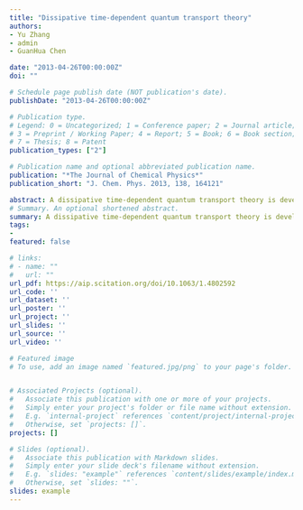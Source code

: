 ```yaml
---
title: "Dissipative time-dependent quantum transport theory"
authors:
- Yu Zhang
- admin
- GuanHua Chen

date: "2013-04-26T00:00:00Z"
doi: ""

# Schedule page publish date (NOT publication's date).
publishDate: "2013-04-26T00:00:00Z"

# Publication type.
# Legend: 0 = Uncategorized; 1 = Conference paper; 2 = Journal article;
# 3 = Preprint / Working Paper; 4 = Report; 5 = Book; 6 = Book section;
# 7 = Thesis; 8 = Patent
publication_types: ["2"]

# Publication name and optional abbreviated publication name.
publication: "*The Journal of Chemical Physics*"
publication_short: "J. Chem. Phys. 2013, 138, 164121"

abstract: A dissipative time-dependent quantum transport theory is developed to treat the transient current through molecular or nanoscopic devices in presence of electron-phonon interaction. The dissipation via phonon is taken into account by introducing a self-energy for the electron-phonon coupling in addition to the self-energy caused by the electrodes. Based on this, a numerical method is proposed. For practical implementation, the lowest order expansion is employed for the weak electron-phonon coupling case and the wide-band limit approximation is adopted for device and electrodes coupling. The corresponding hierarchical equation of motion is derived, which leads to an efficient and accurate time-dependent treatment of inelastic effect on transport for the weak electron-phonon interaction. The resulting method is applied to a one-level model system and a gold wire described by tight-binding model to demonstrate its validity and the importance of electron-phonon interaction for the quantum transport. As it is based on the effective single-electron model, the method can be readily extended to time-dependent density functional theory.
# Summary. An optional shortened abstract.
summary: A dissipative time-dependent quantum transport theory is developed to treat the transient current through molecular or nanoscopic devices in presence of electron-phonon interaction. The dissipation via phonon is taken into account by introducing a self-energy for the electron-phonon coupling in addition to the self-energy caused by the electrodes. Based on this, a numerical method is proposed. For practical implementation, the lowest order expansion is employed for the weak electron-phonon coupling case and the wide-band limit approximation is adopted for device and electrodes coupling. The corresponding hierarchical equation of motion is derived, which leads to an efficient and accurate time-dependent treatment of inelastic effect on transport for the weak electron-phonon interaction. The resulting method is applied to a one-level model system and a gold wire described by tight-binding model to demonstrate its validity and the importance of electron-phonon interaction for the quantum transport. As it is based on the effective single-electron model, the method can be readily extended to time-dependent density functional theory.
tags:
-
featured: false

# links:
# - name: ""
#   url: ""
url_pdf: https://aip.scitation.org/doi/10.1063/1.4802592
url_code: ''
url_dataset: ''
url_poster: ''
url_project: ''
url_slides: ''
url_source: ''
url_video: ''

# Featured image
# To use, add an image named `featured.jpg/png` to your page's folder. 


# Associated Projects (optional).
#   Associate this publication with one or more of your projects.
#   Simply enter your project's folder or file name without extension.
#   E.g. `internal-project` references `content/project/internal-project/index.md`.
#   Otherwise, set `projects: []`.
projects: []

# Slides (optional).
#   Associate this publication with Markdown slides.
#   Simply enter your slide deck's filename without extension.
#   E.g. `slides: "example"` references `content/slides/example/index.md`.
#   Otherwise, set `slides: ""`.
slides: example
---
```



